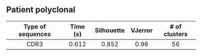 ## Patient polyclonal
| Type of sequences | Time (s) | Silhouette | VJerror | # of clusters | 
 | :----------------: | :-----------------: | :----------: | :-------: | :---------------------------: |
| CDR3 | 0.612 |  0.852 |  0.98 | 56 |
